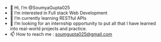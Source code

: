 - 👋 Hi, I’m @SoumyaGupta025
- 👀 I’m interested in Full stack Web Development
- 🌱 I’m currently learning RESTful APIs
- 💞️ I’m looking for an internship opportunity to put all that I have learned into real-world projects and practice.
- 📫 How to reach me : soumgupta025@gmail.com

<!---
SoumyaGupta025/SoumyaGupta025 is a ✨ special ✨ repository because its `README.md` (this file) appears on your GitHub profile.
You can click the Preview link to take a look at your changes.
--->

